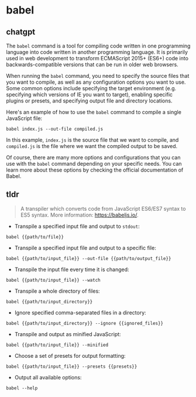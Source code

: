 # babel 
## chatgpt 
The `babel` command is a tool for compiling code written in one programming language into code written in another programming language. It is primarily used in web development to transform ECMAScript 2015+ (ES6+) code into backwards-compatible versions that can be run in older web browsers.

When running the `babel` command, you need to specify the source files that you want to compile, as well as any configuration options you want to use. Some common options include specifying the target environment (e.g. specifying which versions of IE you want to target), enabling specific plugins or presets, and specifying output file and directory locations.

Here's an example of how to use the `babel` command to compile a single JavaScript file:

```
babel index.js --out-file compiled.js
```

In this example, `index.js` is the source file that we want to compile, and `compiled.js` is the file where we want the compiled output to be saved.

Of course, there are many more options and configurations that you can use with the `babel` command depending on your specific needs. You can learn more about these options by checking the official documentation of Babel. 

## tldr 
 
> A transpiler which converts code from JavaScript ES6/ES7 syntax to ES5 syntax.
> More information: <https://babeljs.io/>.

- Transpile a specified input file and output to `stdout`:

`babel {{path/to/file}}`

- Transpile a specified input file and output to a specific file:

`babel {{path/to/input_file}} --out-file {{path/to/output_file}}`

- Transpile the input file every time it is changed:

`babel {{path/to/input_file}} --watch`

- Transpile a whole directory of files:

`babel {{path/to/input_directory}}`

- Ignore specified comma-separated files in a directory:

`babel {{path/to/input_directory}} --ignore {{ignored_files}}`

- Transpile and output as minified JavaScript:

`babel {{path/to/input_file}} --minified`

- Choose a set of presets for output formatting:

`babel {{path/to/input_file}} --presets {{presets}}`

- Output all available options:

`babel --help`
